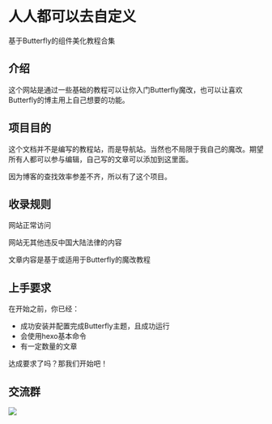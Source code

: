 # 人人都可以去自定义

基于Butterfly的组件美化教程合集

## 介绍

这个网站是通过一些基础的教程可以让你入门Butterfly魔改，也可以让喜欢Butterfly的博主用上自己想要的功能。

## 项目目的

这个文档并不是编写的教程站，而是导航站。当然也不局限于我自己的魔改。期望所有人都可以参与编辑，自己写的文章可以添加到这里面。

因为博客的查找效率参差不齐，所以有了这个项目。

## 收录规则

网站正常访问

网站无其他违反中国大陆法律的内容

文章内容是基于或适用于Butterfly的魔改教程

## 上手要求

在开始之前，你已经：

- 成功安装并配置完成Butterfly主题，且成功运行
- 会使用hexo基本命令
- 有一定数量的文章

达成要求了吗？那我们开始吧！

## 交流群

![](/img/qrcode.jpg)